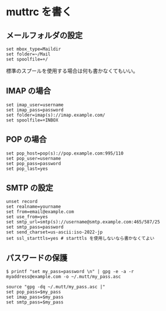 # muttrc を書く

## メールフォルダの設定

    set mbox_type=Maildir
    set folder=~/Mail
    set spoolfile=+/

標準のスプールを使用する場合は何も書かなくてもいい。

## IMAP の場合

    set imap_user=username
    set imap_pass=password
    set folder=imap(s)://imap.example.com/
    set spoolfile=+INBOX

## POP の場合

    set pop_host=pop(s)://pop.example.com:995/110
    set pop_user=username
    set pop_pass=password
    set pop_last=yes

## SMTP の設定

    unset record
    set realname=yourname
    set from=email@example.com
    set use_from=yes
    set smtp_url=smtp(s)://username@smtp.example.com:465/587/25
    set smtp_pass=password
    set send_charset=us-ascii:iso-2022-jp
    set ssl_starttls=yes # starttls を使用しないなら書かなくてよい

## パスワードの保護

    $ printf "set my_pass=password \n" | gpg -e -a -r myaddress@example.com -o ~/.mutt/my_pass.asc

    source "gpg -dq ~/.mutt/my_pass.asc |"
    set pop_pass=$my_pass
    set imap_pass=$my_pass
    set smtp_pass=$my_pass
